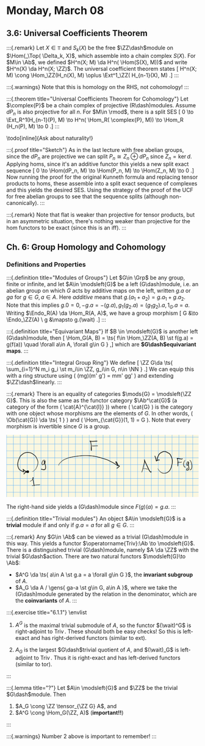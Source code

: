 # Monday, March 08

## 3.6: Universal Coefficients Theorem

:::{.remark}
Let $X \in \Top$ and $S_k(X)$ be the free $\ZZ\dash$module on $\Hom(_\Top( \Delta_k, X)$, which assemble into a chain complex $S(X)$.
For $M\in \Ab$, we defined $H^n(X; M) \da H^n( \Hom(S(X), M))$ and write $H^n(X) \da H^n(X; \ZZ)$.
The universal coefficient theorem states
\[
H^n(X; M) \cong \Hom_\ZZ(H_n(X), M) \oplus \Ext^1_\ZZ( H_{n-1}(X), M)
.\]
:::

:::{.warnings}
Note that this is homology on the RHS, not cohomology!
:::

:::{.theorem title="Universal Coefficients Theorem for Cohomology"}
Let $\complex{P}$ be a chain complex of projective \(R\dash\)modules.
Assume $dP_n$ is also projective for all $n$.
For $M\in \rmod$, there is a split SES
\[
0 \to \Ext_R^1(H_{n-1}(P), M) \to H^n( \Hom_R( \complex{P}, M)) \to \Hom_R (H_n(P), M) \to 0
.\]
:::

\todo[inline]{Ask about naturality!}

:::{.proof title="Sketch"}
As in the last lecture with free abelian groups, since the $dP_n$ are projective we can split $P_n \cong Z_n \oplus dP_n$ since $Z_n = \ker d$.
Applying homs, since it's an additive functor this yields a new split exact sequence
\[
0 \to \Hom(dP_n, M) \to \Hom(P_n, M) \to \Hom(Z_n, M) \to 0
.\]
Now running the proof for the original Kunneth formula and replacing tensor products to homs, these assemble into a split exact sequence of complexes and this yields the desired SES.
Using the strategy of the proof of the UCF for free abelian groups to see that the sequence splits (although non-canonically).
:::

:::{.remark}
Note that flat is weaker than projective for tensor products, but in an asymmetric situation, there's nothing weaker than projective for the hom functors to be exact (since this is an iff).
:::

## Ch. 6: Group Homology and Cohomology

### Definitions and Properties

:::{.definition title="Modules of Groups"}
Let $G\in \Grp$ be any group, finite or infinite, and let $A\in \modsleft{G}$ be a left \(G\dash\)module, i.e. an abelian group on which $G$ acts by additive maps on the left, written $g.a$ or $ga$ for $g\in G, a\in A$.
Here *additive* means that $g.(a_1 + a_2) = g.a_1 + g.a_2$.
Note that this implies $g.0 = 0, -g.a = -(g.a), g_1 (g_2 . a) = (g_1 g_2).a, 1_G.a = a$.
Writing $\Endo_R(A) \da \Hom_R(A, A)$, we have a group morphism
\[
G &\to \Endo_\ZZ(A) \\
g &\mapsto g.(\wait)
.\]
:::

:::{.definition title="Equivariant Maps"}
If $B \in \modsleft{G}$ is another left \(G\dash\)module, then 
\[
\Hom_G(A, B) = \ts{ f\in \Hom_\ZZ(A, B) \st f(g.a) = g(f(a)) \quad \forall a\in A, \forall g\in G } 
,\]
which are **$G\dash$equivariant maps**.
:::

:::{.definition title="Integral Group Ring"}
We define
\[
\ZZ G\da \ts{ \sum_{i=1}^N m_i g_i \st m_i\in \ZZ, g_i\in G, n\in \NN } 
.\]
We can equip this with a ring structure using \( (mg)(m' g') = mm' gg' \) and extending $\ZZ\dash$linearly.
:::

:::{.remark}
There is an equality of categories $\mods{G} = \modsleft{\ZZ G}$.
This is also the same as the functor category $\Ab^\cat{G}$ (a category of the form \( \cat{A}^{\cat{I}} \)) where \( \cat{G} \) is the category with one object whose morphisms are the elements of $G$.
In other words, \( \Ob(\cat{G}) \da \ts{ 1 } \)  and \( \Hom_{\cat{G}}(1, 1) = G \).
Note that every morphism is invertible since $G$ is a group.

![image_2021-03-08-09-36-58](figures/image_2021-03-08-09-36-58.png)

The right-hand side yields a \(G\dash\)module since $F(g)(a) = g.a$.
:::

:::{.definition title="Trivial modules"}
An object $A\in \modsleft{G}$ is a **trivial** module if and only if $g.a = a$ for all $g\in G$.
:::

:::{.remark}
Any $G\in \Ab$ can be viewed as a trivial \(G\dash\)module in this way.
This yields a functor $\operatorname{Triv}:\Ab \to \modsleft{G}$.
There is a distinguished trivial \(G\dash\)module, namely $A \da \ZZ$ with the trivial $G\dash$action.
There are two natural functors $\modsleft{G}\to \Ab$:

- $A^G \da \ts{ a\in A \st g.a = a \forall g\in G }$, the **invariant subgroup** of $A$.
- $A_G \da A / \gens{ ga-a \st g\in G, a\in A }$, where we take the \(G\dash\)module generated by the relation in the denominator, which are the **coinvariants** of $A$.
:::


:::{.exercise title="6.1.1"}
\envlist

1. $A^G$ is the maximal trivial submodule of $A$, so the functor $(\wait)^G$ is right-adjoint to $\operatorname{Triv}$.
  These should both be easy checks!
  So this is left-exact and has right-derived functors (similar to ext).

2. $A_G$ is the largest $G\dash$trivial quotient of $A$, and $(\wait)_G$ is left-adjoint to $\operatorname{Triv}$.
  Thus it is right-exact and has left-derived functors (similar to tor).
  
:::


:::{.lemma title="?"}
Let $A\in \modsleft{G}$ and $\ZZ$ be the trivial $G\dash$module.
Then

1. $A_G \cong \ZZ \tensor_{\ZZ G} A$, and 
2. $A^G \cong \Hom_G(\ZZ, A)$ (**important!!**)

:::


:::{.warnings}
Number 2 above is important to remember!
:::

















